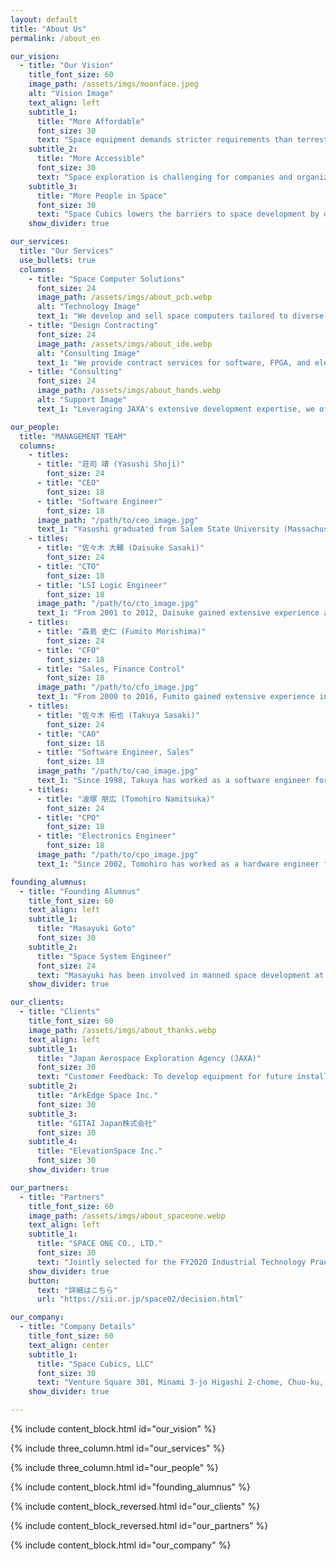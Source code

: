 ```yaml
---
layout: default
title: "About Us"
permalink: /about_en

our_vision:
  - title: "Our Vision"
    title_font_size: 60
    image_path: /assets/imgs/moonface.jpeg
    alt: "Vision Image"
    text_align: left
    subtitle_1:
      title: "More Affordable"
      font_size: 30
      text: "Space equipment demands stricter requirements than terrestrial equipment, including rigorous safety and reliability verification in addition to performance standards, resulting in significantly higher development costs. Space Cubics, a JAXA venture, bridges expertise between consumer computer designers with proven success in space applications and JAXA engineers, who bring extensive design verification experience gained from space development projects. By combining these strengths, we deliver high-quality space computers at affordable prices, significantly reducing the overall cost of space equipment development."
    subtitle_2:
      title: "More Accessible"
      font_size: 30
      text: "Space exploration is challenging for companies and organizations with no prior experience, even if they possess excellent technology. Many interested parties are unsure where to begin, often causing projects to collapse during the planning phase. Space Cubics offers comprehensive support to make space exploration accessible, enabling companies and organizations to confidently embark on their journey into space."
    subtitle_3:
      title: "More People in Space"
      font_size: 30
      text: "Space Cubics lowers the barriers to space development by offering affordable space equipment and comprehensive support, fostering growth in the private space industry across Japan and Asia. The company was founded with the vision of encouraging widespread participation in space exploration by companies, organizations, and even individuals. This increased involvement will significantly expand the demand for space-related activities, paving the way for the creation and growth of new industries. Our ultimate vision is a future where hotels are built on the moon, and space travel is accessible to everyone."
    show_divider: true

our_services:
  title: "Our Services"
  use_bullets: true
  columns:
    - title: "Space Computer Solutions"
      font_size: 24
      image_path: /assets/imgs/about_pcb.webp
      alt: "Technology Image"
      text_1: "We develop and sell space computers tailored to diverse needs, featuring innovative radiation countermeasure technology built on spacecraft design expertise honed at JAXA."
    - title: "Design Contracting"
      font_size: 24
      image_path: /assets/imgs/about_ide.webp
      alt: "Consulting Image"
      text_1: "We provide contract services for software, FPGA, and electrical design, offering support for a wide range of programming languages and customized design solutions tailored to user needs."
    - title: "Consulting"
      font_size: 24
      image_path: /assets/imgs/about_hands.webp
      alt: "Support Image"
      text_1: "Leveraging JAXA's extensive development expertise, we offer comprehensive support for space equipment development, covering everything from design and development to launch procedures."

our_people:
  title: "MANAGEMENT TEAM"
  columns:
    - titles:
      - title: "荘司 靖 (Yasushi Shoji)"
        font_size: 24
      - title: "CEO"
        font_size: 18
      - title: "Software Engineer"
        font_size: 18
      image_path: "/path/to/ceo_image.jpg"
      text_1: "Yasushi graduated from Salem State University (Massachusetts, USA), in 2000, and has been involved in embedded CPU board development since 2002. Drawing on his extensive knowledge and experience, he led the overall software development for the space drone Int-Ball in 2016."
    - titles: 
      - title: "佐々木 大輔 (Daisuke Sasaki)"
        font_size: 24 
      - title: "CTO"
        font_size: 18 
      - title: "LSI Logic Engineer"
        font_size: 18 
      image_path: "/path/to/cto_image.jpg"
      text_1: "From 2001 to 2012, Daisuke gained extensive experience across various design processes in LSI development at a domestic semiconductor company. Since 2013, he has worked on developing embedded CPU boards featuring LSIs he personally designed, building expertise that spans both hardware and software domains."
    - titles: 
      - title: "森島 史仁 (Fumito Morishima)"
        font_size: 24 
      - title: "CFO"
        font_size: 18 
      - title: "Sales, Finance Control"
        font_size: 18 
      image_path: "/path/to/cfo_image.jpg"
      text_1: "From 2000 to 2016, Fumito gained extensive experience in development, sales, marketing, and management at an embedded CPU board manufacturer, acquiring a diverse set of business skills. The company also expanded into Southeast Asia, establishing strong connections across the region."
    - titles: 
      - title: "佐々木 拓也 (Takuya Sasaki)"
        font_size: 24 
      - title: "CAO"
        font_size: 18 
      - title: "Software Engineer, Sales"
        font_size: 18 
      image_path: "/path/to/cao_image.jpg"
      text_1: "Since 1998, Takuya has worked as a software engineer for a domestic electronics manufacturer, focusing primarily on developing network management systems for government offices. Since 2013, he has supported the development and mass production of numerous customer projects as an FAE for embedded CPU board manufacturers."
    - titles: 
      - title: "波塚 朋広 (Tomohiro Namitsuka)"
        font_size: 24 
      - title: "CPO"
        font_size: 18 
      - title: "Electronics Engineer"
        font_size: 18 
      image_path: "/path/to/cpo_image.jpg"
      text_1: "Since 2002, Tomohiro has worked as a hardware engineer for an embedded CPU board manufacturer, overseeing the development of numerous boards. Drawing on extensive expertise in circuit design and mass production for industrial products that require environmental resistance and reliability, he aims to deliver cost-effective and safe spacecraft solutions."

founding_alumnus:
  - title: "Founding Alumnus"
    title_font_size: 60
    text_align: left
    subtitle_1: 
      title: "Masayuki Goto"
      font_size: 30
    subtitle_2: 
      title: "Space System Engineer"
      font_size: 24
      text: "Masayuki has been involved in manned space development at JAXA since 2002, leading numerous equipment development projects for the International Space Station. With extensive experience in development, launch, and operations across various fields, he is committed to advancing space development through both JAXA and the private sector."
    show_divider: true

our_clients:
  - title: "Clients"
    title_font_size: 60
    image_path: /assets/imgs/about_thanks.webp
    text_align: left
    subtitle_1:
      title: "Japan Aerospace Exploration Agency (JAXA)"
      font_size: 30
      text: "Customer Feedback: To develop equipment for future installation on the ISS, we requested the creation of RTOS-based control software for an ultra-compact control board, as well as the implementation of a communication interface with the ground via the ISS."
    subtitle_2:
      title: "ArkEdge Space Inc."
      font_size: 30
    subtitle_3:
      title: "GITAI Japan株式会社"
      font_size: 30
    subtitle_4:
      title: "ElevationSpace Inc."
      font_size: 30
    show_divider: true

our_partners:
  - title: "Partners"
    title_font_size: 60
    image_path: /assets/imgs/about_spaceone.webp
    text_align: left
    subtitle_1:
      title: "SPACE ONE CO., LTD."
      font_size: 30
      text: "Jointly selected for the FY2020 Industrial Technology Practical Development Project Subsidy by the Ministry of Economy, Trade and Industry. To establish a micro space utilization platform, we aim to demonstrate the launch of a microsatellite using Space One's small rocket 'KAIROS' and conduct a space demonstration of a satellite equipped with Space Cubics' space computer."
    show_divider: true
    button:
      text: "詳細はこちら"
      url: "https://sii.or.jp/space02/decision.html"

our_company:
  - title: "Company Details"
    title_font_size: 60
    text_align: center
    subtitle_1:
      title: "Space Cubics, LLC"
      font_size: 30
      text: "Venture Square 301, Minami 3-jo Higashi 2-chome, Chuo-ku, Sapporo, Hokkaido, Japan 〒060-0053 Phone: 050-7112-6213"
    show_divider: true

---
```


{% include content_block.html id="our_vision" %}

{% include three_column.html id="our_services" %}

{% include three_column.html id="our_people" %}

{% include content_block.html id="founding_alumnus" %}

{% include content_block_reversed.html id="our_clients" %}

{% include content_block_reversed.html id="our_partners" %}

{% include content_block.html id="our_company" %}